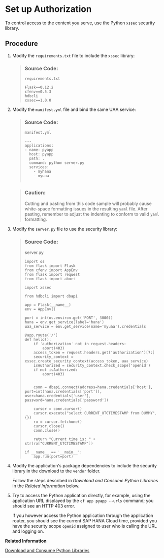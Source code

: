 <!-- loioc0ec0d09a80e4cd39618e4e449d32a51 -->

# Set up Authorization

To control access to the content you serve, use the Python `xssec` security library.



## Procedure

1.  Modify the `requirements.txt` file to include the `xssec` library:

    > ### Source Code:  
    > `requirements.txt`
    > 
    > ```
    > Flask==0.12.2
    > cfenv==0.5.3
    > hdbcli
    > xssec==1.0.0
    > ```

2.  Modify the `manifest.yml` file and bind the same UAA service:

    > ### Source Code:  
    > `manifest.yml`
    > 
    > ```
    > ---
    > applications:
    > - name: pyapp
    >   host: pyapp
    >   path: .
    >   command: python server.py
    >   services:
    >     - myhana
    >     - myuaa
    > 
    > 
    > ```

    > ### Caution:  
    > Cutting and pasting from this code sample will probably cause white-space formatting issues in the resulting `yaml` file. After pasting, remember to adjust the indenting to conform to valid `yaml` formatting.

3.  Modify the `server.py` file to use the security library:

    > ### Source Code:  
    > server.py
    > 
    > ```
    > import os
    > from flask import Flask
    > from cfenv import AppEnv
    > from flask import request
    > from flask import abort
    > 
    > import xssec
    > 
    > from hdbcli import dbapi
    > 
    > app = Flask(__name__)
    > env = AppEnv()
    > 
    > port = int(os.environ.get('PORT', 3000))
    > hana = env.get_service(label='hana')
    > uaa_service = env.get_service(name='myuaa').credentials
    > 
    > @app.route('/')
    > def hello():
    >     if 'authorization' not in request.headers:
    >         abort(403)
    >     access_token = request.headers.get('authorization')[7:]
    >     security_context = xssec.create_security_context(access_token, uaa_service)
    >     isAuthorized = security_context.check_scope('openid')
    >     if not isAuthorized:
    >         abort(403)
    > 
    > 
    >     conn = dbapi.connect(address=hana.credentials['host'], port=int(hana.credentials['port']), user=hana.credentials['user'], password=hana.credentials['password'])
    > 
    >     cursor = conn.cursor()
    >     cursor.execute("select CURRENT_UTCTIMESTAMP from DUMMY", {})
    >     ro = cursor.fetchone()
    >     cursor.close()
    >     conn.close()
    > 
    >     return "Current time is: " + str(ro["CURRENT_UTCTIMESTAMP"])
    > 
    > if __name__ == '__main__':
    >     app.run(port=port)
    > 
    > ```

4.  Modify the application's package dependencies to include the security library in the download to the `vendor` folder.

    Follow the steps described in *Download and Consume Python Libraries* in the *Related Information* below.

5.  Try to access the Python application directly, for example, using the application URL displayed by the `cf app pyapp --urls` command; you should see an HTTP 403 error.

    If you however access the Python application through the application router, you should see the current SAP HANA Cloud time, provided you have the security scope `openid` assigned to user who is calling the URL and logging on.


**Related Information**  


[Download and Consume Python Libraries](download-and-consume-python-libraries-842824f.md "A selection of SAP-specific and ready-to-use Python client libraries is available for download from the SAP Service Marketplace.")

